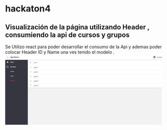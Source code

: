 # hackaton4
## Visualización de la página utilizando Header  , consumiendo la api de cursos y grupos 
Se  Utilizo react para poder  desarrollar el consumo de la Api y ademas poder  colocar Header  ID  y  Name    una ves tenido el modelo  .
![Evidencia1](IMAGE1.png)
